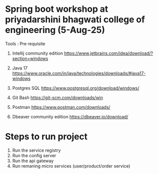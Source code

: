 # Spring boot workshop at priyadarshini bhagwati college of engineering (5-Aug-25)

Tools : Pre requisite
1. Intellij community edition
https://www.jetbrains.com/idea/download/?section=windows

2. Java 17
https://www.oracle.com/in/java/technologies/downloads/#java17-windows

3. Postgres SQL
https://www.postgresql.org/download/windows/

4. Git Bash
https://git-scm.com/downloads/win 

5. Postman
https://www.postman.com/downloads/

6. Dbeaver community edition
https://dbeaver.io/download/

# Steps to run project
1. Run the service registry
2. Run the config server
3. Run the api gateway
4. Run remaning micro services (user/product/order service)
